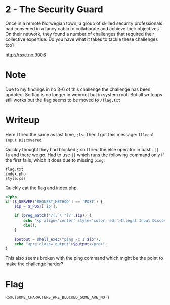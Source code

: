 # 2 - The Security Guard

Once in a remote Norwegian town, a group of skilled security professionals had convened in a fancy cabin to collaborate and achieve their objectives. On their network, they found a number of challenges that required their collective expertise. Do you have what it takes to tackle these challenges too?

http://rsxc.no:9006

# Note

Due to my findings in no 3-6 of this challenge the challenge has been updated. So flag is no longer in webroot but in system root. But all writeups still works but the flag seems to be moved to `/flag.txt`

# Writeup

Here I tried the same as last time, `;ls`. Then I got this message: `Illegal Input Discovered`.

Quickly thought they had blocked `;` so I tried the else operator in bash. `|| ls` and there we go. Had to use `||` which runs the following command only if the first fails, which it does due to missing `ping`.

```
flag.txt
index.php
style.css
```

Quickly cat the flag and index.php.

```php
<?php
if ($_SERVER['REQUEST_METHOD'] == 'POST') {
    $ip = $_POST['ip'];
    
    if (preg_match('/[;`\'"]/',$ip)) {
        echo "<p align='center' style='color:red;'>Illegal Input Discovered</p>";
        die();
    }
    
    $output = shell_exec("ping -c 1 $ip");
    echo "<pre class='output'>$output</pre>";
}
```

This also seems broken with the ping command which might be the point to make the challenge harder?

# Flag 

```
RSXC{SOME_CHARACTERS_ARE_BLOCKED_SOME_ARE_NOT}
```